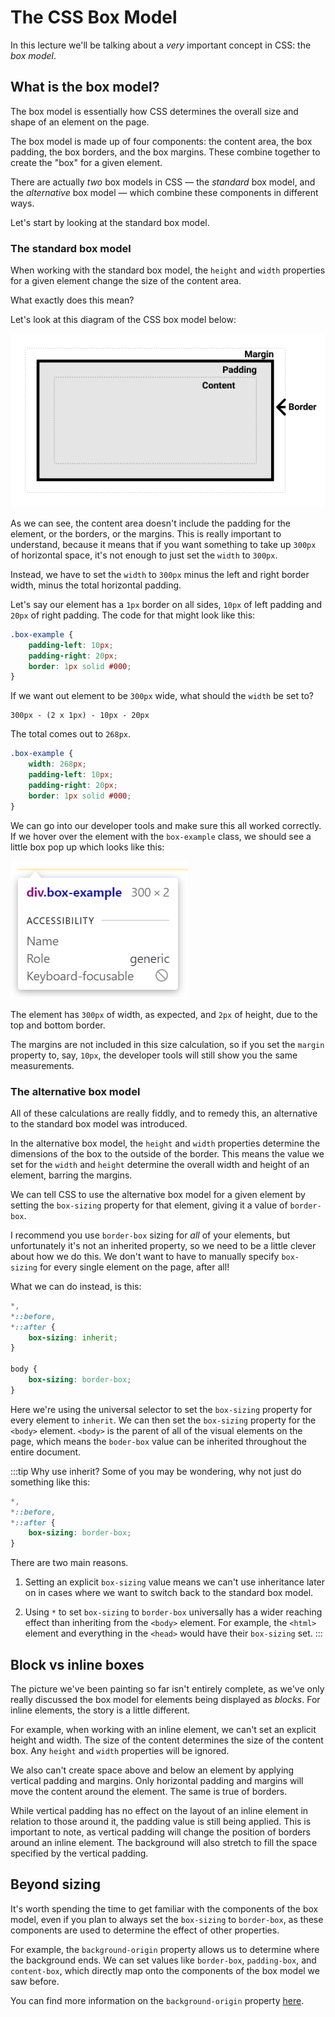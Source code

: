 # The CSS Box Model

In this lecture we'll be talking about a *very* important concept in CSS: the *box model*.

## What is the box model?

The box model is essentially how CSS determines the overall size and shape of an element on the page.

The box model is made up of four components: the content area, the box padding, the box borders, and the box margins. These combine together to create the "box" for a given element.

There are actually *two* box models in CSS &mdash; the *standard* box model, and the *alternative* box model &mdash; which combine these components in different ways.

Let's start by looking at the standard box model.

### The standard box model

When working with the standard box model, the `height` and `width` properties for a given element change the size of the content area.

What exactly does this mean?

Let's look at this diagram of the CSS box model below:

<!-- TODO: Change image before this goes into production -->

![The CSS box model.](./assets/box-model.png)

As we can see, the content area doesn't include the padding for the element, or the borders, or the margins. This is really important to understand, because it means that if you want something to take up `300px` of horizontal space, it's not enough to just set the `width` to `300px`.

Instead, we have to set the `width` to `300px` minus the left and right border width, minus the total horizontal padding.

Let's say our element has a `1px` border on all sides, `10px` of left padding and `20px` of right padding. The code for that might look like this:

```css
.box-example {
    padding-left: 10px;
    padding-right: 20px;
    border: 1px solid #000;
}
```

If we want out element to be `300px` wide, what should the `width` be set to?

```
300px - (2 x 1px) - 10px - 20px
```

The total comes out to `268px`.

```css
.box-example {
    width: 268px;
    padding-left: 10px;
    padding-right: 20px;
    border: 1px solid #000;
}
```

We can go into our developer tools and make sure this all worked correctly. If we hover over the element with the `box-example` class, we should see a little box pop up which looks like this:

![The CSS box model.](./assets/box-example.png)

The element has `300px` of width, as expected, and `2px` of height, due to the top and bottom border.

The margins are not included in this size calculation, so if you set the `margin` property to, say, `10px`, the developer tools will still show you the same measurements.

### The alternative box model

All of these calculations are really fiddly, and to remedy this, an alternative to the standard box model was introduced.

In the alternative box model, the `height` and `width` properties determine the dimensions of the box to the outside of the border. This means the value we set for the `width` and `height` determine the overall width and height of an element, barring the margins.

We can tell CSS to use the alternative box model for a given element by setting the `box-sizing` property for that element, giving it a value of `border-box`.

I recommend you use `border-box` sizing for *all* of your elements, but unfortunately it's not an inherited property, so we need to be a little clever about how we do this. We don't want to have to manually specify `box-sizing` for every single element on the page, after all!

What we can do instead, is this:

```css
*,
*::before,
*::after {
    box-sizing: inherit;
}

body {
    box-sizing: border-box;
}
```

Here we're using the universal selector to set the `box-sizing` property for every element to `inherit`. We can then set the `box-sizing` property for the `<body>` element. `<body>` is the parent of all of the visual elements on the page, which means the `boder-box` value can be inherited throughout the entire document.

:::tip Why use inherit?
Some of you may be wondering, why not just do something like this:

```css
*,
*::before,
*::after {
    box-sizing: border-box;
}
```

There are two main reasons.

1) Setting an explicit `box-sizing` value means we can't use inheritance later on in cases where we want to switch back to the standard box model.

2) Using `*` to set `box-sizing` to `border-box` universally has a wider reaching effect than inheriting from the `<body>` element. For example, the `<html>` element and everything in the `<head>` would have their `box-sizing` set.
:::

## Block vs inline boxes

The picture we've been painting so far isn't entirely complete, as we've only really discussed the box model for elements being displayed as *blocks*. For inline elements, the story is a little different.

For example, when working with an inline element, we can't set an explicit height and width. The size of the content determines the size of the content box. Any `height` and `width` properties will be ignored.

We also can't create space above and below an element by applying vertical padding and margins. Only horizontal padding and margins will move the content around the element. The same is true of borders.

While vertical padding has no effect on the layout of an inline element in relation to those around it, the padding value is still being applied. This is important to note, as vertical padding will change the position of borders around an inline element. The background will also stretch to fill the space specified by the vertical padding.

## Beyond sizing

It's worth spending the time to get familiar with the components of the box model, even if you plan to always set the `box-sizing` to `border-box`, as these components are used to determine the effect of other properties.

For example, the `background-origin` property allows us to determine where the background ends. We can set values like `border-box`, `padding-box`, and `content-box`, which directly map onto the components of the box model we saw before.

You can find more information on the `background-origin` property [here](https://developer.mozilla.org/en-US/docs/Web/CSS/background-origin).
